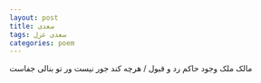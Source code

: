 ```yaml
---
layout: post
title: سعدی
tags: سعدی غزل
categories: poem
---
```


مالک ملک وجود حاکم رد و قبول / هرچه کند جور نیست ور تو بنالی جفاست
